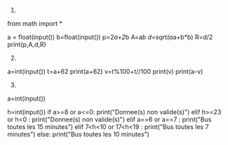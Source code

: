 1)

from math import *

a = float(input())
b=float(input())
p=2*a+2*b
A=a*b
d=sqrt(a*a+b*b)
R=d/2
print(p,A,d,R)



2)
a=int(input())
t=a+62
print(a+62)
v=t%100+t//100
print(v)
print(a-v)



3)
a=int(input())

h=int(input())
if a>=8 or a<=0: 
    print("Donnee(s) non valide(s)")
elif h>=23 or h<0 : 
     print("Donnee(s) non valide(s)")
elif a==6 or a==7 : 
    print("Bus toutes les 15 minutes")
elif 7<h<10 or 17<h<19 : 
    print("Bus toutes les 7 minutes")
else: 
    print("Bus toutes les 10 minutes")
